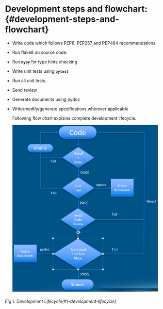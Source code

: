 # **Development steps and flowchart:** {#development-steps-and-flowchart}

*   Write code which follows PEP8, PEP257 and PEP484 recommendations
*   Run flake8 on source code.
*   Run **`mypy`** for type hints checking
*   Write unit tests using **`pytest`**
*   Run all unit tests.
*   Send review
*   Generate documents using pydoc
*   Write/modify/generate specifications wherever applicable

    Following flow chart explains complete development lifecycle.

      ![](/media/image1.png)
 ###### Fig 1. Development Lifecycle{#1-development-lifecycle}
 